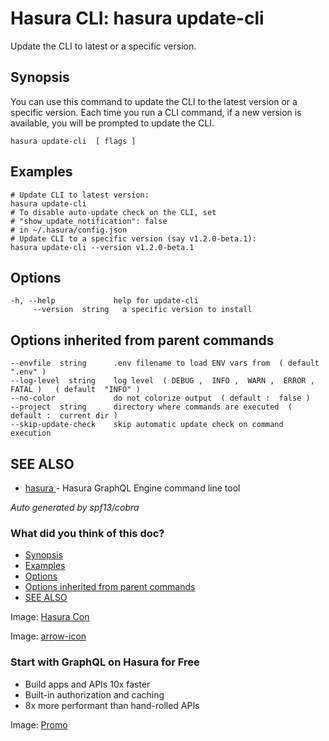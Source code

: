 # Hasura CLI: hasura update-cli

Update the CLI to latest or a specific version.

## Synopsis​

You can use this command to update the CLI to the latest version or a specific version. Each time you run a CLI command, if a new version is available, you will be prompted to update the CLI.

`hasura update-cli  [ flags ]`

## Examples​

```
# Update CLI to latest version:
hasura update-cli
# To disable auto-update check on the CLI, set
# "show_update_notification": false
# in ~/.hasura/config.json
# Update CLI to a specific version (say v1.2.0-beta.1):
hasura update-cli --version v1.2.0-beta.1
```

## Options​

```
-h, --help             help for update-cli
     --version  string   a specific version to install
```

## Options inherited from parent commands​

```
--envfile  string      .env filename to load ENV vars from  ( default  ".env" )
--log-level  string    log level  ( DEBUG ,  INFO ,  WARN ,  ERROR ,  FATAL )   ( default  "INFO" )
--no-color             do not colorize output  ( default :  false )
--project  string      directory where commands are executed  ( default :  current dir )
--skip-update-check    skip automatic update check on command execution
```

## SEE ALSO​

- [ hasura ](https://hasura.io/docs/latest/hasura-cli/commands/hasura/)- Hasura GraphQL Engine command line tool


 *Auto generated by spf13/cobra* 

### What did you think of this doc?

- [ Synopsis ](https://hasura.io/docs/latest/hasura-cli/commands/hasura_update-cli/#synopsis)
- [ Examples ](https://hasura.io/docs/latest/hasura-cli/commands/hasura_update-cli/#examples)
- [ Options ](https://hasura.io/docs/latest/hasura-cli/commands/hasura_update-cli/#options)
- [ Options inherited from parent commands ](https://hasura.io/docs/latest/hasura-cli/commands/hasura_update-cli/#options-inherited-from-parent-commands)
- [ SEE ALSO ](https://hasura.io/docs/latest/hasura-cli/commands/hasura_update-cli/#see-also)


Image: [ Hasura Con ](https://res.cloudinary.com/dh8fp23nd/image/upload/v1686154570/hasura-con-2023/has-con-light-date_r2a2ud.png)

Image: [ arrow-icon ](https://res.cloudinary.com/dh8fp23nd/image/upload/v1683723549/main-web/chevron-right_ldbi7d.png)

### Start with GraphQL on Hasura for Free

- Build apps and APIs 10x faster
- Built-in authorization and caching
- 8x more performant than hand-rolled APIs


Image: [ Promo ](https://hasura.io/docs/assets/images/hasura-free-ff60e409244e0ea12b5a3045d1a9096b.png)